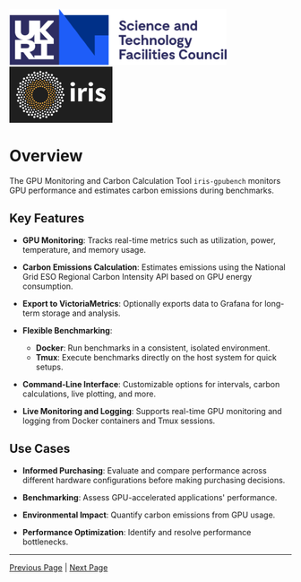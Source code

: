 ![STFC Logo](stfc_logo.png)
![IRIS Logo](iris_logo.png)

# Overview

The GPU Monitoring and Carbon Calculation Tool `iris-gpubench` monitors GPU performance and estimates carbon emissions during benchmarks.

## Key Features

- **GPU Monitoring**: Tracks real-time metrics such as utilization, power, temperature, and memory usage.
  
- **Carbon Emissions Calculation**: Estimates emissions using the National Grid ESO Regional Carbon Intensity API based on GPU energy consumption.

- **Export to VictoriaMetrics**: Optionally exports data to Grafana for long-term storage and analysis.

- **Flexible Benchmarking**:  
  - **Docker**: Run benchmarks in a consistent, isolated environment.
  - **Tmux**: Execute benchmarks directly on the host system for quick setups.

- **Command-Line Interface**: Customizable options for intervals, carbon calculations, live plotting, and more.

- **Live Monitoring and Logging**: Supports real-time GPU monitoring and logging from Docker containers and Tmux sessions.

## Use Cases

- **Informed Purchasing**: Evaluate and compare performance across different hardware configurations before making purchasing decisions.

- **Benchmarking**: Assess GPU-accelerated applications' performance.
  
- **Environmental Impact**: Quantify carbon emissions from GPU usage.
  
- **Performance Optimization**: Identify and resolve performance bottlenecks.

---

[Previous Page](index.md) | [Next Page](installation.md)
